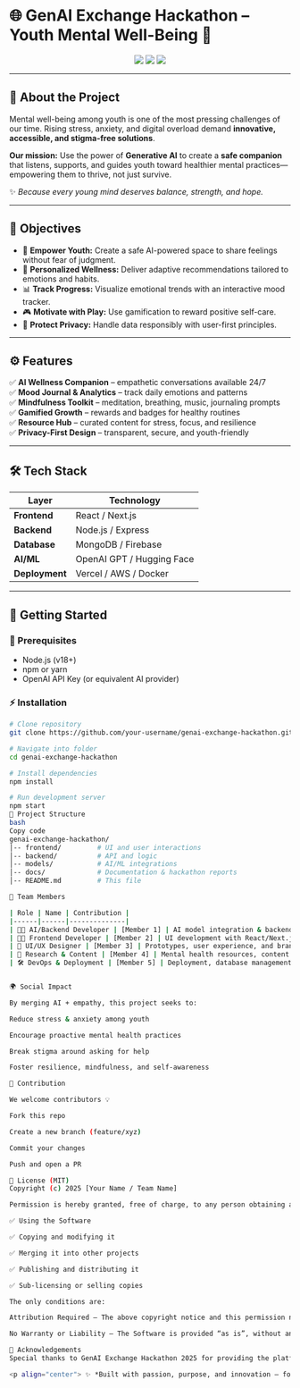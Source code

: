 # 🌐 GenAI Exchange Hackathon – Youth Mental Well-Being 💙  

<p align="center">  
  <img src="https://img.shields.io/badge/Status-Active-success?style=for-the-badge" />  
  <img src="https://img.shields.io/badge/License-MIT-blue?style=for-the-badge" />  
  <img src="https://img.shields.io/badge/Focus-Mental%20Health-important?style=for-the-badge" />  
</p>  

---

## 📖 About the Project  

Mental well-being among youth is one of the most pressing challenges of our time. Rising stress, anxiety, and digital overload demand **innovative, accessible, and stigma-free solutions**.  

**Our mission:** Use the power of **Generative AI** to create a **safe companion** that listens, supports, and guides youth toward healthier mental practices—empowering them to thrive, not just survive.  

✨ *Because every young mind deserves balance, strength, and hope.*  

---

## 🎯 Objectives  

- 🧠 **Empower Youth:** Create a safe AI-powered space to share feelings without fear of judgment.  
- 🎯 **Personalized Wellness:** Deliver adaptive recommendations tailored to emotions and habits.  
- 📊 **Track Progress:** Visualize emotional trends with an interactive mood tracker.  
- 🎮 **Motivate with Play:** Use gamification to reward positive self-care.  
- 🔐 **Protect Privacy:** Handle data responsibly with user-first principles.  

---

## ⚙️ Features  

✅ **AI Wellness Companion** – empathetic conversations available 24/7  
✅ **Mood Journal & Analytics** – track daily emotions and patterns  
✅ **Mindfulness Toolkit** – meditation, breathing, music, journaling prompts  
✅ **Gamified Growth** – rewards and badges for healthy routines  
✅ **Resource Hub** – curated content for stress, focus, and resilience  
✅ **Privacy-First Design** – transparent, secure, and youth-friendly  

---

## 🛠️ Tech Stack  

| Layer       | Technology |  
|-------------|------------|  
| **Frontend** | React / Next.js |  
| **Backend**  | Node.js / Express |  
| **Database** | MongoDB / Firebase |  
| **AI/ML**    | OpenAI GPT / Hugging Face |  
| **Deployment** | Vercel / AWS / Docker |  

---

## 🚀 Getting Started  

### 📌 Prerequisites  
- Node.js (v18+)  
- npm or yarn  
- OpenAI API Key (or equivalent AI provider)  

### ⚡ Installation  
```bash
# Clone repository
git clone https://github.com/your-username/genai-exchange-hackathon.git

# Navigate into folder
cd genai-exchange-hackathon

# Install dependencies
npm install

# Run development server
npm start
📂 Project Structure
bash
Copy code
genai-exchange-hackathon/
│-- frontend/         # UI and user interactions
│-- backend/          # API and logic
│-- models/           # AI/ML integrations
│-- docs/             # Documentation & hackathon reports
│-- README.md         # This file

👥 Team Members 

| Role | Name | Contribution |  
|------|------|--------------|  
| 👨‍💻 AI/Backend Developer | [Member 1] | AI model integration & backend server logic |  
| 👩‍💻 Frontend Developer | [Member 2] | UI development with React/Next.js |  
| 🎨 UI/UX Designer | [Member 3] | Prototypes, user experience, and branding |  
| 📑 Research & Content | [Member 4] | Mental health resources, content creation, documentation |  
| 🛠️ DevOps & Deployment | [Member 5] | Deployment, database management, CI/CD pipeline |  


🌍 Social Impact

By merging AI + empathy, this project seeks to:

Reduce stress & anxiety among youth

Encourage proactive mental health practices

Break stigma around asking for help

Foster resilience, mindfulness, and self-awareness

🤝 Contribution

We welcome contributors 💡

Fork this repo

Create a new branch (feature/xyz)

Commit your changes

Push and open a PR

📜 License (MIT)
Copyright (c) 2025 [Your Name / Team Name]

Permission is hereby granted, free of charge, to any person obtaining a copy of this software and its associated documentation files (the “Software”), to use the Software without restriction. This includes, but is not limited to:

✅ Using the Software

✅ Copying and modifying it

✅ Merging it into other projects

✅ Publishing and distributing it

✅ Sub-licensing or selling copies

The only conditions are:

Attribution Required – The above copyright notice and this permission notice must be included in all copies or substantial portions of the Software.

No Warranty or Liability – The Software is provided “as is”, without any warranty. The authors are not responsible for any claim, damages, or liability that may arise from using the Software.

🎉 Acknowledgements
Special thanks to GenAI Exchange Hackathon 2025 for providing the platform to innovate in mental health.

<p align="center"> ✨ *Built with passion, purpose, and innovation — for youth, by youth.* 💙 </p> ```
